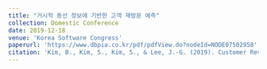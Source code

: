 ```yaml
---
title: "거시적 동선 정보에 기반한 고객 재방문 예측"
collection: Domestic Conference
date: 2019-12-18
venue: 'Korea Software Congress'
paperurl: 'https://www.dbpia.co.kr/pdf/pdfView.do?nodeId=NODE07502958'
citation: 'Kim, B., Kim, S., Kim, S., & Lee, J.-G. (2019). Customer Revisit Prediction Using Macroscale Mobility Information. Korea Software Congress.'
---
```

